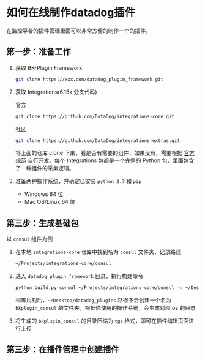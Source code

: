 # 如何在线制作datadog插件

在监控平台的插件管理里面可以非常方便的制作一个的插件。

## 第一步：准备工作

1. 获取 BK-Plugin  Framework

   ```bash
   git clone https://xxx.com/datadog_plugin_framework.git
   ```

2. 获取   Integrations(6.15x 分支代码)

   官方 

   ```bash
   git clone https://github.com/DataDog/integrations-core.git
   ```

   社区

   ```bash
   git clone https://github.com/DataDog/integrations-extras.git
   ```

   将上面的仓库 clone 下来，看是否有需要的组件，如果没有，需要根据 [官方规范](https://docs.datadoghq.com/developers/integrations/new_check_howto/) 自行开发。每个  Integrations 包都是一个完整的 Python 包，里面包含了一种组件的采集逻辑。

3. 准备两种操作系统，并确定已安装 `python 2.7` 和 `pip`

   - Windows 64 位
   - Mac OS/Linux 64 位

## 第三步：生成基础包

以 `consul` 组件为例

1. 在本地 `integrations-core` 仓库中找到名为 `consul` 文件夹，记录路径

   ```bash
   ~/Projects/integrations-core/consul
   ```

2. 进入 `datadog_plugin_framework` 目录，执行构建命令

   ```bash
   python build.py consul ~/Projects/integrations-core/consul -o ~/Desktop/datadog_plugins
   ```

   稍等片刻后，`~/Desktop/datadog_plugins` 路径下会创建一个名为 `bkplugin_consul` 的文件夹，根据你使用的操作系统，会生成对应 os 的目录

3. 将生成的 `bkplugin_consul` 的目录压缩为 `tgz` 格式，即可在插件编辑页面进行上传

## 第三步：在插件管理中创建插件




